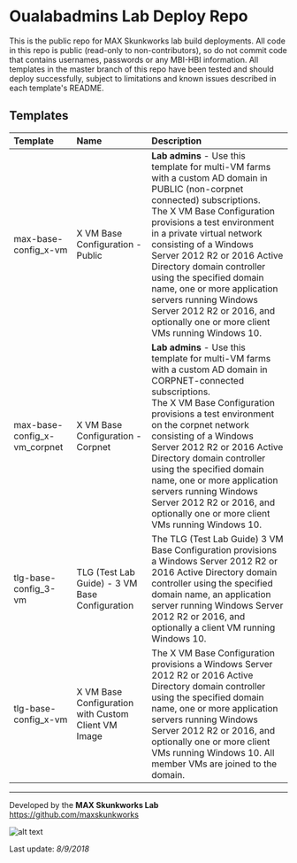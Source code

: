 # Oualabadmins Lab Deploy Repo

This is the public repo for MAX Skunkworks lab build deployments. All code in this repo is public (read-only to non-contributors), so do not commit code that contains usernames, passwords or any MBI-HBI information. All templates in the master branch of this repo have been tested and should deploy successfully, subject to limitations and known issues described in each template's README.

## Templates

| Template                     | Name                                                    | Description
| :-------------------         | :-------------------                                    | :-------------------
| max-base-config_x-vm         | X VM Base Configuration - Public                        | **Lab admins** - Use this template for multi-VM farms with a custom AD domain in PUBLIC (non-corpnet connected) subscriptions. <br> The X VM Base Configuration provisions a test environment in a private virtual network consisting of a Windows Server 2012 R2 or 2016 Active Directory domain controller using the specified domain name, one or more application servers running Windows Server 2012 R2 or 2016, and optionally one or more client VMs running Windows 10.
| max-base-config_x-vm_corpnet | X VM Base Configuration - Corpnet                       | **Lab admins** - Use this template for multi-VM farms with a custom AD domain in CORPNET-connected subscriptions. <br> The X VM Base Configuration provisions a test environment on the corpnet network consisting of a Windows Server 2012 R2 or 2016 Active Directory domain controller using the specified domain name, one or more application servers running Windows Server 2012 R2 or 2016, and optionally one or more client VMs running Windows 10.
| tlg-base-config_3-vm         | TLG (Test Lab Guide) - 3 VM Base Configuration          | The TLG (Test Lab Guide) 3 VM Base Configuration provisions a Windows Server 2012 R2 or 2016 Active Directory domain controller using the specified domain name, an application server running Windows Server 2012 R2 or 2016, and optionally a client VM running Windows 10.
| tlg-base-config_x-vm         | X VM Base Configuration with Custom Client VM Image     | The X VM Base Configuration provisions a Windows Server 2012 R2 or 2016 Active Directory domain controller using the specified domain name, one or more application servers running Windows Server 2012 R2 or 2016, and optionally one or more client VMs running Windows 10. All member VMs are joined to the domain.

___
Developed by the **MAX Skunkworks Lab**
https://github.com/maxskunkworks

![alt text](https://github.com/oualabadmins/lab_deploy/blob/master/common/images/maxskunkworkslogo-small.jpg "MAX Skunkworks")

Last update: _8/9/2018_